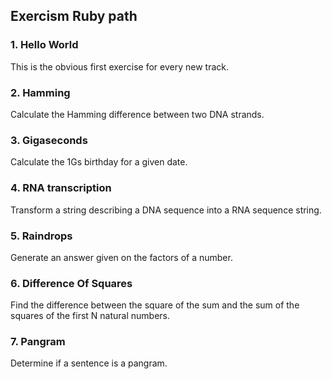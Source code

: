 ## Exercism Ruby path

### 1. Hello World
This is the obvious first exercise for every new track.

### 2. Hamming
Calculate the Hamming difference between two DNA strands.

### 3. Gigaseconds
Calculate the 1Gs birthday for a given date.

### 4. RNA transcription
Transform a string describing a DNA sequence into a RNA sequence string.

### 5. Raindrops
Generate an answer given on the factors of a number.

### 6. Difference Of Squares
Find the difference between the square of the sum and the sum of the squares of the first N natural numbers.

### 7. Pangram
Determine if a sentence is a pangram.

